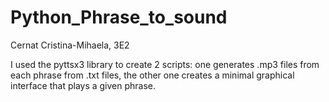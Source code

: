 # Python_Phrase_to_sound

Cernat Cristina-Mihaela, 3E2

I used the pyttsx3 library to create 2 scripts: one generates .mp3 files from each phrase from .txt files, the other one creates a minimal graphical interface that plays a given phrase.

